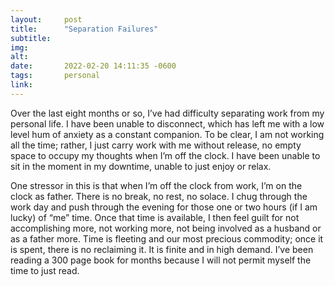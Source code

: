 ```yaml
---
layout:     post
title:      "Separation Failures"
subtitle:   
img:        
alt:        
date:       2022-02-20 14:11:35 -0600
tags:       personal
link:       
---
```


Over the last eight months or so, I’ve had difficulty separating work from my personal life. I have been unable to disconnect, which has left me with a low level hum of anxiety as a constant companion. To be clear, I am not working all the time; rather, I just carry work with me without release, no empty space to occupy my thoughts when I’m off the clock. I have been unable to sit in the moment in my downtime, unable to just enjoy or relax.

One stressor in this is that when I’m off the clock from work, I’m on the clock as father. There is no break, no rest, no solace. I chug through the work day and push through the evening for those one or two hours (if I am lucky) of “me” time. Once that time is available, I then feel guilt for not accomplishing more, not working more, not being involved as a husband or as a father more. Time is fleeting and our most precious commodity; once it is spent, there is no reclaiming it. It is finite and in high demand. I’ve been reading a 300 page book for months because I will not permit myself the time to just read.